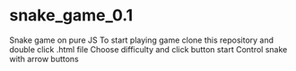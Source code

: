# snake_game_0.1
Snake game on pure JS
To start playing game clone this repository and double click .html file
Choose difficulty and click button start
Control snake with arrow buttons
